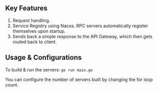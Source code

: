 ## Key Features
1. Request handling.
2. Service Registry using Nacos. RPC servers automatically register themselves upon startup.
3. Sends back a simple response to the API Gateway, which then gets routed back to client.

## Usage & Configurations
To build & run the servers:
`go run main.go`

You can configure the number of servers built by changing the for loop count.
